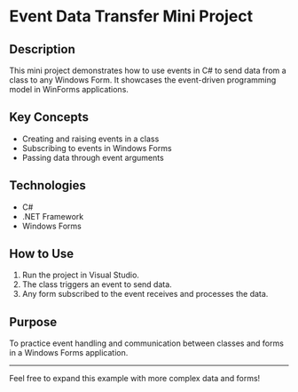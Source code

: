 # Event Data Transfer Mini Project

## Description

This mini project demonstrates how to use events in C# to send data from a class to any Windows Form. It showcases the event-driven programming model in WinForms applications.

## Key Concepts

- Creating and raising events in a class  
- Subscribing to events in Windows Forms  
- Passing data through event arguments

## Technologies

- C#  
- .NET Framework  
- Windows Forms

## How to Use

1. Run the project in Visual Studio.  
2. The class triggers an event to send data.  
3. Any form subscribed to the event receives and processes the data.

## Purpose

To practice event handling and communication between classes and forms in a Windows Forms application.

---

Feel free to expand this example with more complex data and forms!
